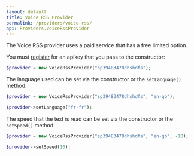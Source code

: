 ```yaml
---
layout: default
title: Voice RSS Provider
permalink: /providers/voice-rss/
api: Providers.VoiceRssProvider
---
```


The Voice RSS provider uses a paid service that has a free limited option.  

You must [register](http://www.voicerss.org/personel/) for an apikey that you pass to the constructor:

~~~php
$provider = new VoiceRssProvider("sp39483478dhshdfs");
~~~

The language used can be set via the constructor or the `setLanguage()` method:

~~~php
$provider = new VoiceRssProvider("sp39483478dhshdfs", "en-gb");

$provider->setLanguage("fr-fr");
~~~

The speed that the text is read can be set via the constructor or the `setSpeed()` method:

~~~php
$provider = new VoiceRssProvider("sp39483478dhshdfs", "en-gb", -10);

$provider->setSpeed(10);
~~~
